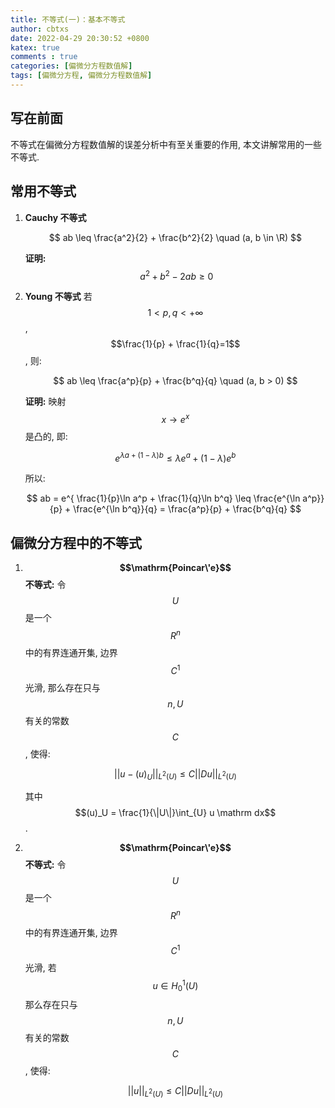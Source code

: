 ```yaml
---
title: 不等式(一)：基本不等式 
author: cbtxs
date: 2022-04-29 20:30:52 +0800
katex: true
comments : true
categories: [偏微分方程数值解]
tags: [偏微分方程, 偏微分方程数值解]
---
```


## **写在前面** 
不等式在偏微分方程数值解的误差分析中有至关重要的作用, 本文讲解常用的一些不等式.

## **常用不等式**
1. **Cauchy 不等式**

   $$
   ab \leq \frac{a^2}{2} + \frac{b^2}{2} \quad (a, b \in \R)
   $$

   **证明:** $$\ a^2+b^2 -2ab \geq 0$$
2. **Young 不等式** 若 $$1 < p, q < +\infty$$, $$\frac{1}{p} + \frac{1}{q}=1$$,
   则:

   $$
   ab \leq \frac{a^p}{p} + \frac{b^q}{q} \quad (a, b > 0)
   $$

   **证明:** 映射 $$x \to e^x$$ 是凸的, 即:

   $$
   e^{\lambda a + (1-\lambda)b} \leq \lambda e^a + (1-\lambda)e^b 
   $$

   所以:

   $$
   ab = e^{ \frac{1}{p}\ln a^p + \frac{1}{q}\ln b^q} \leq 
   \frac{e^{\ln a^p}}{p}  + \frac{e^{\ln b^q}}{q} = \frac{a^p}{p} + \frac{b^q}{q}
   $$


## 偏微分方程中的不等式
1. **$$\mathrm{Poincar\'e}$$ 不等式:** 令 $$U$$ 是一个 $$R^n$$ 中的有界连通开集,
   边界 $$C^1$$ 光滑, 那么存在只与 $$n, U$$ 有关的常数 $$C$$, 使得:

   $$
   ||u - (u)_U||_{L^2(U)} \leq C||Du||_{L^2(U)}
   $$

   其中 $$(u)_U = \frac{1}{\|U\|}\int_{U} u \mathrm dx$$.

2. **$$\mathrm{Poincar\'e}$$ 不等式:** 令 $$U$$ 是一个 $$R^n$$ 中的有界连通开集,
   边界 $$C^1$$ 光滑, 若 $$u \in H^1_0(U)$$ 那么存在只与 $$n, U$$ 
   有关的常数 $$C$$, 使得:

   $$
   ||u||_{L^2(U)} \leq C||Du||_{L^2(U)}
   $$











